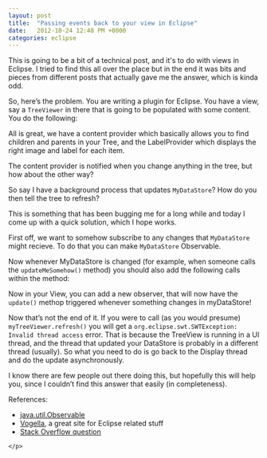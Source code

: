 ```yaml
---
layout: post
title:  "Passing events back to your view in Eclipse"
date:   2012-10-24 12:48 PM +0000
categories: eclipse
---
```

<p>This is going to be a bit of a technical post, and it's to do with views in Eclipse.  I tried to find this all over the place but in the end it was bits and pieces from different posts that actually gave me the answer, which is kinda odd. </p>

<p>So, here&#8217;s the problem. You are writing a plugin for Eclipse. You have a view, say a <code>TreeViewer</code> in there that is going to be populated with some content. You do the following:</p>

<p>
<script src="https://gist.github.com/3946901.js"> </script>
</p>

<p>All is great, we have a content provider which basically allows you to find children and parents in your Tree, and the LabelProvider which displays the right image and label for each item. </p>

<p>The content provider is notified when you change anything in the tree, but how about the other way?</p>

<p>So say I have a background process that updates <code>MyDataStore</code>? How do you then tell the tree to refresh?</p>

<p>This is something that has been bugging me for a long while and today I come up with a quick solution, which I hope works. </p>

<p>First off, we want to somehow subscribe to any changes that <code>MyDataStore</code> might recieve. To do that you can make <code>MyDataStore</code> Observable.</p>

<p>Now whenever MyDataStore is changed (for example, when someone calls the <code>updateMeSomehow()</code> method) you should also add the following calls within the method:</p>

<p>
<script src="https://gist.github.com/3946919.js"> </script>
</p>

<p>Now in your View, you can add a new observer, that will now have the <code>update()</code> methop triggered whenever something changes in myDataStore!</p>

<p>
<script src="https://gist.github.com/3946926.js"> </script>
</p>

<p>Now that&#8217;s not the end of it. If you were to call (as you would presume) <code>myTreeViewer.refresh()</code> you will get a <code>org.eclipse.swt.SWTException: Invalid thread access</code> error. That is because the TreeView is running in a UI thread, and the thread that updated your DataStore is probably in a different thread (usually). So what you need to do is go back to the Display thread and do the update asynchronously. </p>

<p>I know there are few people out there doing this, but hopefully this will help you, since I couldn&#8217;t find this answer that easily (in completeness).</p>

<p>References:
	<ul>
		<li><a href="http://docs.oracle.com/javase/1.4.2/docs/api/java/util/Observable.html" title="Observable (Java 2 Platform SE v1.4.2)">java.util.Observable</a></li>
		<li><a href="http://www.vogella.com" title="Java, Eclipse, Android and Web programming tutorials">Vogella</a>, a great site for Eclipse related stuff</li>
		<li><a href="http://stackoverflow.com/questions/6292523/eclipse-plug-in-how-to-update-a-view-once-a-job-is-complete" title="java - Eclipse plug-in: how to update a view once a Job is complete - Stack Overflow">Stack Overflow question</a></li>
	</ul>
	
	</p>